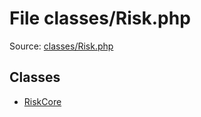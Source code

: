 File classes/Risk.php
=========

Source: [classes/Risk.php](https://github.com/PrestaShop/PrestaShop/blob/1.5.6.0/classes/Risk.php)


Classes
-------

* [RiskCore](class.RiskCore.md)

